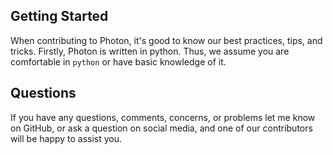 ## Getting Started

When contributing to Photon, it's good to know our best practices, tips, and tricks. Firstly, Photon is written in python. Thus, we assume you are comfortable in `python` or have basic knowledge of it.

## Questions

If you have any questions, comments, concerns, or problems let me know on GitHub, or ask a question on social media, and one of our contributors will be happy to assist you.
